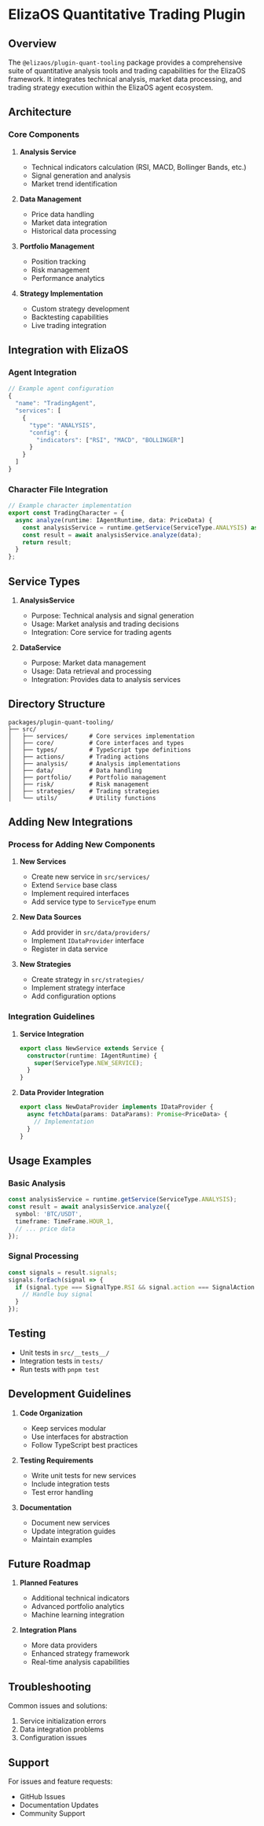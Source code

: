 # ElizaOS Quantitative Trading Plugin

## Overview

The `@elizaos/plugin-quant-tooling` package provides a comprehensive suite of quantitative analysis tools and trading capabilities for the ElizaOS framework. It integrates technical analysis, market data processing, and trading strategy execution within the ElizaOS agent ecosystem.

## Architecture

### Core Components

1. **Analysis Service**
   - Technical indicators calculation (RSI, MACD, Bollinger Bands, etc.)
   - Signal generation and analysis
   - Market trend identification

2. **Data Management**
   - Price data handling
   - Market data integration
   - Historical data processing

3. **Portfolio Management**
   - Position tracking
   - Risk management
   - Performance analytics

4. **Strategy Implementation**
   - Custom strategy development
   - Backtesting capabilities
   - Live trading integration

## Integration with ElizaOS

### Agent Integration

```typescript
// Example agent configuration
{
  "name": "TradingAgent",
  "services": [
    {
      "type": "ANALYSIS",
      "config": {
        "indicators": ["RSI", "MACD", "BOLLINGER"]
      }
    }
  ]
}
```

### Character File Integration

```typescript
// Example character implementation
export const TradingCharacter = {
  async analyze(runtime: IAgentRuntime, data: PriceData) {
    const analysisService = runtime.getService(ServiceType.ANALYSIS) as AnalysisService;
    const result = await analysisService.analyze(data);
    return result;
  }
};
```

## Service Types

1. **AnalysisService**
   - Purpose: Technical analysis and signal generation
   - Usage: Market analysis and trading decisions
   - Integration: Core service for trading agents

2. **DataService**
   - Purpose: Market data management
   - Usage: Data retrieval and processing
   - Integration: Provides data to analysis services

## Directory Structure

```
packages/plugin-quant-tooling/
├── src/
│   ├── services/      # Core services implementation
│   ├── core/          # Core interfaces and types
│   ├── types/         # TypeScript type definitions
│   ├── actions/       # Trading actions
│   ├── analysis/      # Analysis implementations
│   ├── data/          # Data handling
│   ├── portfolio/     # Portfolio management
│   ├── risk/          # Risk management
│   ├── strategies/    # Trading strategies
│   └── utils/         # Utility functions
```

## Adding New Integrations

### Process for Adding New Components

1. **New Services**
   - Create new service in `src/services/`
   - Extend `Service` base class
   - Implement required interfaces
   - Add service type to `ServiceType` enum

2. **New Data Sources**
   - Add provider in `src/data/providers/`
   - Implement `IDataProvider` interface
   - Register in data service

3. **New Strategies**
   - Create strategy in `src/strategies/`
   - Implement strategy interface
   - Add configuration options

### Integration Guidelines

1. **Service Integration**
   ```typescript
   export class NewService extends Service {
     constructor(runtime: IAgentRuntime) {
       super(ServiceType.NEW_SERVICE);
     }
   }
   ```

2. **Data Provider Integration**
   ```typescript
   export class NewDataProvider implements IDataProvider {
     async fetchData(params: DataParams): Promise<PriceData> {
       // Implementation
     }
   }
   ```

## Usage Examples

### Basic Analysis

```typescript
const analysisService = runtime.getService(ServiceType.ANALYSIS);
const result = await analysisService.analyze({
  symbol: 'BTC/USDT',
  timeframe: TimeFrame.HOUR_1,
  // ... price data
});
```

### Signal Processing

```typescript
const signals = result.signals;
signals.forEach(signal => {
  if (signal.type === SignalType.RSI && signal.action === SignalAction.BUY) {
    // Handle buy signal
  }
});
```

## Testing

- Unit tests in `src/__tests__/`
- Integration tests in `tests/`
- Run tests with `pnpm test`

## Development Guidelines

1. **Code Organization**
   - Keep services modular
   - Use interfaces for abstraction
   - Follow TypeScript best practices

2. **Testing Requirements**
   - Write unit tests for new services
   - Include integration tests
   - Test error handling

3. **Documentation**
   - Document new services
   - Update integration guides
   - Maintain examples

## Future Roadmap

1. **Planned Features**
   - Additional technical indicators
   - Advanced portfolio analytics
   - Machine learning integration

2. **Integration Plans**
   - More data providers
   - Enhanced strategy framework
   - Real-time analysis capabilities

## Troubleshooting

Common issues and solutions:
1. Service initialization errors
2. Data integration problems
3. Configuration issues

## Support

For issues and feature requests:
- GitHub Issues
- Documentation Updates
- Community Support